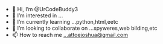 - 👋 Hi, I’m @UrCodeBuddy3
- 👀 I’m interested in ...
- 🌱 I’m currently learning ...python,html,eetc
- 💞️ I’m looking to collaborate on ...spyweres,web bilding,etc
- 📫 How to reach me ...attoejoshua@gmail.com

<!---
UrCodeBuddy3/UrCodeBuddy3 is a ✨ special ✨ repository because its `README.md` (this file) appears on your GitHub profile.
You can click the Preview link to take a look at your changes.
--->
